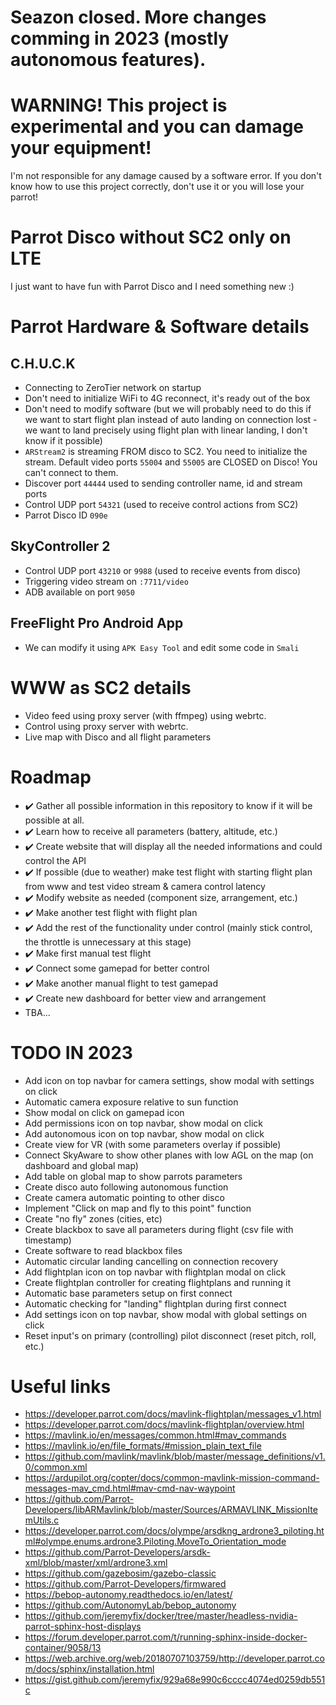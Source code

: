 # Seazon closed. More changes comming in 2023 (mostly autonomous features).

# WARNING! This project is experimental and you can damage your equipment!

I'm not responsible for any damage caused by a software error. If you don't know how to use this project correctly, don't use it or you will lose your parrot!

# Parrot Disco without SC2 only on LTE

I just want to have fun with Parrot Disco and I need something new :)

# Parrot Hardware & Software details

## C.H.U.C.K

-   Connecting to ZeroTier network on startup
-   Don't need to initialize WiFi to 4G reconnect, it's ready out of the box
-   Don't need to modify software (but we will probably need to do this if we want to start flight plan instead of auto landing on connection lost - we want to land precisely using flight plan with linear landing, I don't know if it possible)
-   `ARStream2` is streaming FROM disco to SC2. You need to initialize the stream. Default video ports `55004` and `55005` are CLOSED on Disco! You can't connect to them.
-   Discover port `44444` used to sending controller name, id and stream ports
-   Control UDP port `54321` (used to receive control actions from SC2)
-   Parrot Disco ID `090e`

## SkyController 2

-   Control UDP port `43210` or `9988` (used to receive events from disco)
-   Triggering video stream on `:7711/video`
-   ADB available on port `9050`

## FreeFlight Pro Android App

-   We can modify it using `APK Easy Tool` and edit some code in `Smali`

# WWW as SC2 details

-   Video feed using proxy server (with ffmpeg) using webrtc.
-   Control using proxy server with webrtc.
-   Live map with Disco and all flight parameters

# Roadmap

-   :heavy_check_mark: Gather all possible information in this repository to know if it will be possible at all.
-   :heavy_check_mark: Learn how to receive all parameters (battery, altitude, etc.)
-   :heavy_check_mark: Create website that will display all the needed informations and could control the API
-   :heavy_check_mark: If possible (due to weather) make test flight with starting flight plan from www and test video stream & camera control latency
-   :heavy_check_mark: Modify website as needed (component size, arrangement, etc.)
-   :heavy_check_mark: Make another test flight with flight plan
-   :heavy_check_mark: Add the rest of the functionality under control (mainly stick control, the throttle is unnecessary at this stage)
-   :heavy_check_mark: Make first manual test flight
-   :heavy_check_mark: Connect some gamepad for better control
-   :heavy_check_mark: Make another manual flight to test gamepad
-   :heavy_check_mark: Create new dashboard for better view and arrangement
-   TBA...

# TODO IN 2023

-   Add icon on top navbar for camera settings, show modal with settings on click
-   Automatic camera exposure relative to sun function
-   Show modal on click on gamepad icon
-   Add permissions icon on top navbar, show modal on click
-   Add autonomous icon on top navbar, show modal on click
-   Create view for VR (with some parameters overlay if possible)
-   Connect SkyAware to show other planes with low AGL on the map (on dashboard and global map)
-   Add table on global map to show parrots parameters
-   Create disco auto following autonomous function
-   Create camera automatic pointing to other disco
-   Implement "Click on map and fly to this point" function
-   Create "no fly" zones (cities, etc)
-   Create blackbox to save all parameters during flight (csv file with timestamp)
-   Create software to read blackbox files
-   Automatic circular landing cancelling on connection recovery
-   Add flightplan icon on top navbar with flightplan modal on click
-   Create flightplan controller for creating flightplans and running it
-   Automatic base parameters setup on first connect
-   Automatic checking for "landing" flightplan during first connect
-   Add settings icon on top navbar, show modal with global settings on click
-   Reset input's on primary (controlling) pilot disconnect (reset pitch, roll, etc.)

# Useful links

-   https://developer.parrot.com/docs/mavlink-flightplan/messages_v1.html
-   https://developer.parrot.com/docs/mavlink-flightplan/overview.html
-   https://mavlink.io/en/messages/common.html#mav_commands
-   https://mavlink.io/en/file_formats/#mission_plain_text_file
-   https://github.com/mavlink/mavlink/blob/master/message_definitions/v1.0/common.xml
-   https://ardupilot.org/copter/docs/common-mavlink-mission-command-messages-mav_cmd.html#mav-cmd-nav-waypoint
-   https://github.com/Parrot-Developers/libARMavlink/blob/master/Sources/ARMAVLINK_MissionItemUtils.c
-   https://developer.parrot.com/docs/olympe/arsdkng_ardrone3_piloting.html#olympe.enums.ardrone3.Piloting.MoveTo_Orientation_mode
-   https://github.com/Parrot-Developers/arsdk-xml/blob/master/xml/ardrone3.xml
-   https://github.com/gazebosim/gazebo-classic
-   https://github.com/Parrot-Developers/firmwared
-   https://bebop-autonomy.readthedocs.io/en/latest/
-   https://github.com/AutonomyLab/bebop_autonomy
-   https://github.com/jeremyfix/docker/tree/master/headless-nvidia-parrot-sphinx-host-displays
-   https://forum.developer.parrot.com/t/running-sphinx-inside-docker-container/9058/13
-   https://web.archive.org/web/20180707103759/http://developer.parrot.com/docs/sphinx/installation.html
-   https://gist.github.com/jeremyfix/929a68e990c6cccc4074ed0259db551c
